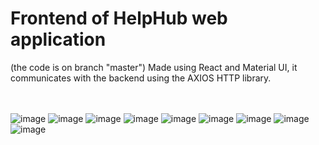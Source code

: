 # Frontend of HelpHub web application
(the code is on branch "master")
Made using React and Material UI, it communicates with the backend using the AXIOS HTTP library.

<br> <br>
![image](https://github.com/andreea312/HelpHub-Frontend/assets/57728182/4a6c8246-196f-4b3a-8382-bdc13e764469)
![image](https://github.com/andreea312/HelpHub-Frontend/assets/57728182/78f626f3-8e2e-4ee3-84d1-1641c4d8d393)
![image](https://github.com/andreea312/HelpHub-Frontend/assets/57728182/73055306-b871-420c-96a7-83fedcf2adf1)
![image](https://github.com/andreea312/HelpHub-Frontend/assets/57728182/1017ade9-573d-4ff1-9194-58c4090823b7)
![image](https://github.com/andreea312/HelpHub-Frontend/assets/57728182/62e3ae96-c3ca-4ed2-825b-bf78ecfd421a)
![image](https://github.com/andreea312/HelpHub-Frontend/assets/57728182/ec454990-e60e-4f1e-8c32-81f1d998da4a)
![image](https://github.com/andreea312/HelpHub-Frontend/assets/57728182/548b31d3-c07d-4dd9-8c33-2fd2ba7ee3e2)
![image](https://github.com/andreea312/HelpHub-Frontend/assets/57728182/712a8c2a-8fe8-4021-ba44-43b877c20b74)
![image](https://github.com/andreea312/HelpHub-Frontend/assets/57728182/a6604ee6-98f2-413a-b18f-eb4a27361629)

